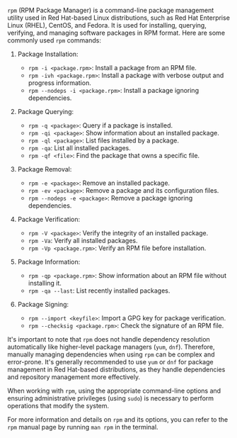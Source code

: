 `rpm` (RPM Package Manager) is a command-line package management utility used in Red Hat-based Linux distributions, such as Red Hat Enterprise Linux (RHEL), CentOS, and Fedora. It is used for installing, querying, verifying, and managing software packages in RPM format. Here are some commonly used `rpm` commands:

1. Package Installation:
   - `rpm -i <package.rpm>`: Install a package from an RPM file.
   - `rpm -ivh <package.rpm>`: Install a package with verbose output and progress information.
   - `rpm --nodeps -i <package.rpm>`: Install a package ignoring dependencies.

2. Package Querying:
   - `rpm -q <package>`: Query if a package is installed.
   - `rpm -qi <package>`: Show information about an installed package.
   - `rpm -ql <package>`: List files installed by a package.
   - `rpm -qa`: List all installed packages.
   - `rpm -qf <file>`: Find the package that owns a specific file.

3. Package Removal:
   - `rpm -e <package>`: Remove an installed package.
   - `rpm -ev <package>`: Remove a package and its configuration files.
   - `rpm --nodeps -e <package>`: Remove a package ignoring dependencies.

4. Package Verification:
   - `rpm -V <package>`: Verify the integrity of an installed package.
   - `rpm -Va`: Verify all installed packages.
   - `rpm -Vp <package.rpm>`: Verify an RPM file before installation.

5. Package Information:
   - `rpm -qp <package.rpm>`: Show information about an RPM file without installing it.
   - `rpm -qa --last`: List recently installed packages.

6. Package Signing:
   - `rpm --import <keyfile>`: Import a GPG key for package verification.
   - `rpm --checksig <package.rpm>`: Check the signature of an RPM file.

It's important to note that `rpm` does not handle dependency resolution automatically like higher-level package managers (`yum`, `dnf`). Therefore, manually managing dependencies when using `rpm` can be complex and error-prone. It's generally recommended to use `yum` or `dnf` for package management in Red Hat-based distributions, as they handle dependencies and repository management more effectively.

When working with `rpm`, using the appropriate command-line options and ensuring administrative privileges (using `sudo`) is necessary to perform operations that modify the system.

For more information and details on `rpm` and its options, you can refer to the `rpm` manual page by running `man rpm` in the terminal.